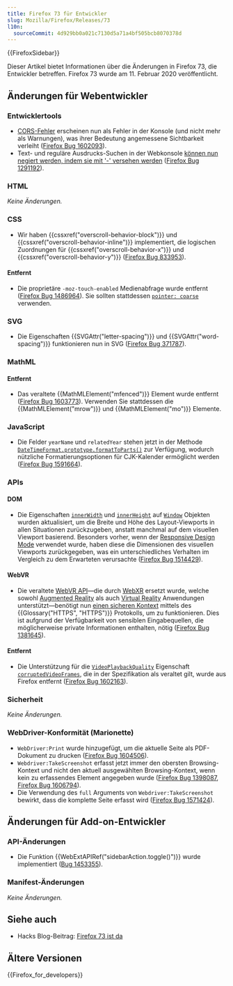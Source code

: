 ```yaml
---
title: Firefox 73 für Entwickler
slug: Mozilla/Firefox/Releases/73
l10n:
  sourceCommit: 4d929bb0a021c7130d5a71a4bf505bcb8070378d
---
```


{{FirefoxSidebar}}

Dieser Artikel bietet Informationen über die Änderungen in Firefox 73, die Entwickler betreffen. Firefox 73 wurde am 11. Februar 2020 veröffentlicht.

## Änderungen für Webentwickler

### Entwicklertools

- [CORS-Fehler](/de/docs/Web/HTTP/Guides/CORS/Errors) erscheinen nun als Fehler in der Konsole (und nicht mehr als Warnungen), was ihrer Bedeutung angemessene Sichtbarkeit verleiht ([Firefox Bug 1602093](https://bugzil.la/1602093)).
- Text- und reguläre Ausdrucks-Suchen in der Webkonsole [können nun negiert werden, indem sie mit '-' versehen werden](https://firefox-source-docs.mozilla.org/devtools-user/web_console/console_messages/index.html#filtering-and-searching) ([Firefox Bug 1291192](https://bugzil.la/1291192)).

### HTML

_Keine Änderungen._

### CSS

- Wir haben {{cssxref("overscroll-behavior-block")}} und {{cssxref("overscroll-behavior-inline")}} implementiert, die logischen Zuordnungen für {{cssxref("overscroll-behavior-x")}} und {{cssxref("overscroll-behavior-y")}} ([Firefox Bug 833953](https://bugzil.la/833953)).

#### Entfernt

- Die proprietäre `-moz-touch-enabled` Medienabfrage wurde entfernt ([Firefox Bug 1486964](https://bugzil.la/1486964)). Sie sollten stattdessen [`pointer: coarse`](/de/docs/Web/CSS/@media/pointer) verwenden.

### SVG

- Die Eigenschaften {{SVGAttr("letter-spacing")}} und {{SVGAttr("word-spacing")}} funktionieren nun in SVG ([Firefox Bug 371787](https://bugzil.la/371787)).

### MathML

#### Entfernt

- Das veraltete {{MathMLElement("mfenced")}} Element wurde entfernt ([Firefox Bug 1603773](https://bugzil.la/1603773)). Verwenden Sie stattdessen die {{MathMLElement("mrow")}} und {{MathMLElement("mo")}} Elemente.

### JavaScript

- Die Felder `yearName` und `relatedYear` stehen jetzt in der Methode [`DateTimeFormat.prototype.formatToParts()`](/de/docs/Web/JavaScript/Reference/Global_Objects/Intl/DateTimeFormat/formatToParts) zur Verfügung, wodurch nützliche Formatierungsoptionen für CJK-Kalender ermöglicht werden ([Firefox Bug 1591664](https://bugzil.la/1591664)).

### APIs

#### DOM

- Die Eigenschaften [`innerWidth`](/de/docs/Web/API/Window/innerWidth) und [`innerHeight`](/de/docs/Web/API/Window/innerHeight) auf [`Window`](/de/docs/Web/API/Window) Objekten wurden aktualisiert, um die Breite und Höhe des Layout-Viewports in allen Situationen zurückzugeben, anstatt manchmal auf dem visuellen Viewport basierend. Besonders vorher, wenn der [Responsive Design Mode](https://firefox-source-docs.mozilla.org/devtools-user/responsive_design_mode/index.html) verwendet wurde, haben diese die Dimensionen des visuellen Viewports zurückgegeben, was ein unterschiedliches Verhalten im Vergleich zu dem Erwarteten verursachte ([Firefox Bug 1514429](https://bugzil.la/1514429)).

#### WebVR

- Die veraltete [WebVR API](/de/docs/Web/API/WebVR_API)—die durch [WebXR](/de/docs/Web/API/WebXR_Device_API) ersetzt wurde, welche sowohl [Augmented Reality](https://en.wikipedia.org/wiki/Augmented_reality) als auch [Virtual Reality](https://en.wikipedia.org/wiki/Virtual_reality) Anwendungen unterstützt—benötigt nun [einen sicheren Kontext](/de/docs/Web/API/WebVR_API#api_availability) mittels des {{Glossary("HTTPS", "HTTPS")}} Protokolls, um zu funktionieren. Dies ist aufgrund der Verfügbarkeit von sensiblen Eingabequellen, die möglicherweise private Informationen enthalten, nötig ([Firefox Bug 1381645](https://bugzil.la/1381645)).

#### Entfernt

- Die Unterstützung für die [`VideoPlaybackQuality`](/de/docs/Web/API/VideoPlaybackQuality) Eigenschaft [`corruptedVideoFrames`](/de/docs/Web/API/VideoPlaybackQuality/corruptedVideoFrames), die in der Spezifikation als veraltet gilt, wurde aus Firefox entfernt ([Firefox Bug 1602163](https://bugzil.la/1602163)).

### Sicherheit

_Keine Änderungen._

### WebDriver-Konformität (Marionette)

- `WebDriver:Print` wurde hinzugefügt, um die aktuelle Seite als PDF-Dokument zu drucken ([Firefox Bug 1604506](https://bugzil.la/1604506)).
- `Webdriver:TakeScreenshot` erfasst jetzt immer den obersten Browsing-Kontext und nicht den aktuell ausgewählten Browsing-Kontext, wenn kein zu erfassendes Element angegeben wurde ([Firefox Bug 1398087](https://bugzil.la/1398087), [Firefox Bug 1606794](https://bugzil.la/1606794)).
- Die Verwendung des `full` Arguments von `Webdriver:TakeScreenshot` bewirkt, dass die komplette Seite erfasst wird ([Firefox Bug 1571424](https://bugzil.la/1571424)).

## Änderungen für Add-on-Entwickler

### API-Änderungen

- Die Funktion {{WebExtAPIRef("sidebarAction.toggle()")}} wurde implementiert ([Bug 1453355](https://bugzil.la/1453355)).

### Manifest-Änderungen

_Keine Änderungen._

## Siehe auch

- Hacks Blog-Beitrag: [Firefox 73 ist da](https://hacks.mozilla.org/2020/02/firefox-73-is-upon-us/)

## Ältere Versionen

{{Firefox_for_developers}}
